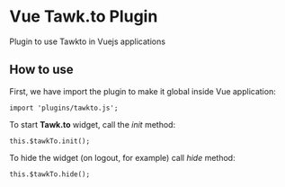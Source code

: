 # Vue Tawk.to Plugin
Plugin to use Tawkto in Vuejs applications

## How to use
First, we have import the plugin to make it global inside Vue application:

`import 'plugins/tawkto.js';`

To start **Tawk.to** widget, call the _init_ method:

`this.$tawkTo.init();`

To hide the widget (on logout, for example) call _hide_ method:

`this.$tawkTo.hide();`
